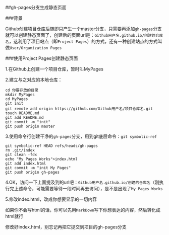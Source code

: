 ##gh-pages分支生成静态页面
<!--more-->

###背景

Github创建项目仓库后随即只产生一个master分支，只需要再添加`gh-pages`分支就可以创建静态页面了，创建后的页面url是：`Github用户名.github.io/创建的仓库名`，这利用了项目站点（即`Project Pages`）的方式，还有一种创建站点的方式叫做`User/Organization Pages`

###使用Project Pages创建静态页面

1.在Github上创建一个项目仓库，暂时叫MyPages

2.建立与之对应的本地仓库：
```
cd 你要存放的目录
mkdir MyPages
cd MyPages
git init
git remote add origin https://github.com/Github用户名/项目仓库名.git
touch README.md
git add README.md
git commit -m "init"
git push origin master
```

3.使用命令行创建干净的`gh-pages`分支，用到git底层命令：`git symbolic-ref`
```
git symbolic-ref HEAD refs/heads/gh-pages
rm .git/index
git clean -fdx
echo "My Pages Works">index.html
git add index.html
git commit -m "init My Pages"
git push origin gh-pages
```

4.OK，访问一下上面提及到的url吧：`Github用户名.github.io/创建的仓库名`（刚执行完上述命令，可能需要等待一段时间再去访问），是不是出现了`My Pages Works`

5.修改index.html，改成你想要显示的一切内容

如果你不会写html的话，你可以先用`MarkDown`写下你想表达的内容，然后转化成html就行

修改好index.html，别忘记再把它提交到项目的gh-pages分支
